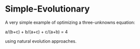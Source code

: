 # Simple-Evolutionary

A very simple example of optimizing a three-unknowns equation:

a/(b+c) +  b/(a+c) + c/(a+b) = 4

using natural evolution approaches.
